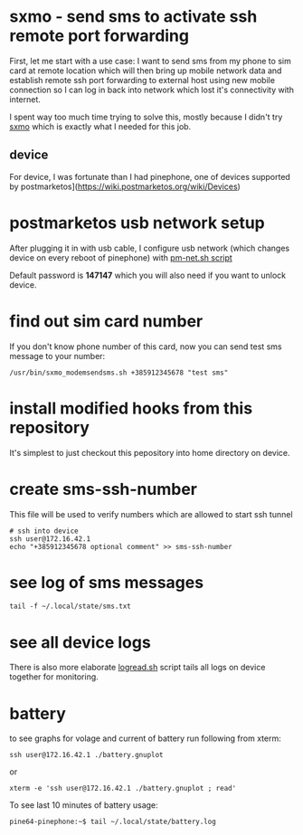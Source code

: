 # sxmo - send sms to activate ssh remote port forwarding

First, let me start with a use case: I want to send sms from my phone to sim card
at remote location which will then bring up mobile network data and establish
remote ssh port forwarding to external host using new mobile connection so I can
log in back into network which lost it's connectivity with internet.

I spent way too much time trying to solve this, mostly because I didn't try
[sxmo](https://sxmo.org) which is exactly what I needed for this job.

## device

For device, I was fortunate than I had pinephone, one of 
devices supported by postmarketos](https://wiki.postmarketos.org/wiki/Devices)

# postmarketos usb network setup

After plugging it in with usb cable, I configure usb network (which
changes device on every reboot of pinephone) with [pm-net.sh script](pm-net.sh)

Default password is **147147** which you will also need if you want to unlock device.

# find out sim card number

If you don't know phone number of this card, now you can
send test sms message to your number:
```
/usr/bin/sxmo_modemsendsms.sh +385912345678 "test sms"
```

# install modified hooks from this repository

It's simplest to just checkout this pepository into home directory on device.

# create sms-ssh-number

This file will be used to verify numbers which are allowed to start ssh tunnel

```
# ssh into device
ssh user@172.16.42.1
echo "+385912345678 optional comment" >> sms-ssh-number
```

# see log of sms messages

```
tail -f ~/.local/state/sms.txt
```

# see all device logs

There is also more elaborate [logread.sh](logread.sh) script tails all
logs on device together for monitoring.

# battery

to see graphs for volage and current of battery run following from xterm:

```
ssh user@172.16.42.1 ./battery.gnuplot
```

or

```
xterm -e 'ssh user@172.16.42.1 ./battery.gnuplot ; read'
```

To see last 10 minutes of battery usage:

```
pine64-pinephone:~$ tail ~/.local/state/battery.log
```

